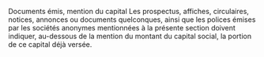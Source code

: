 Documents émis, mention du capital
Les prospectus, affiches, circulaires, notices, annonces ou documents quelconques, ainsi que les polices émises par les sociétés anonymes mentionnées à la présente section doivent indiquer, au-dessous de la mention du montant du capital social, la portion de ce capital déjà versée.